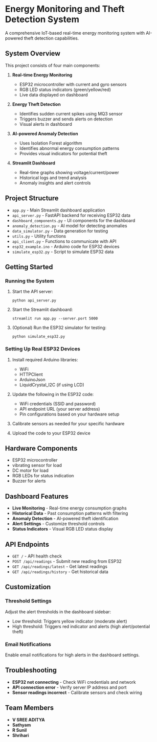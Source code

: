 # Energy Monitoring and Theft Detection System

A comprehensive IoT-based real-time energy monitoring system with AI-powered theft detection capabilities.

## System Overview

This project consists of four main components:

1. **Real-time Energy Monitoring**
   - ESP32 microcontroller with current and gyro sensors
   - RGB LED status indicators (green/yellow/red)
   - Live data displayed on dashboard

2. **Energy Theft Detection**
   - Identifies sudden current spikes using MQ3 sensor
   - Triggers buzzer and sends alerts on detection
   - Visual alerts in dashboard

3. **AI-powered Anomaly Detection**
   - Uses Isolation Forest algorithm
   - Identifies abnormal energy consumption patterns
   - Provides visual indicators for potential theft

4. **Streamlit Dashboard**
   - Real-time graphs showing voltage/current/power
   - Historical logs and trend analysis
   - Anomaly insights and alert controls

## Project Structure

- `app.py` - Main Streamlit dashboard application
- `api_server.py` - FastAPI backend for receiving ESP32 data
- `dashboard_components.py` - UI components for the dashboard
- `anomaly_detection.py` - AI model for detecting anomalies
- `data_simulator.py` - Data generation for testing
- `utils.py` - Utility functions
- `api_client.py` - Functions to communicate with API
- `esp32_example.ino` - Arduino code for ESP32 devices
- `simulate_esp32.py` - Script to simulate ESP32 data

## Getting Started

### Running the System

1. Start the API server:
   ```
   python api_server.py
   ```

2. Start the Streamlit dashboard:
   ```
   streamlit run app.py --server.port 5000
   ```

3. (Optional) Run the ESP32 simulator for testing:
   ```
   python simulate_esp32.py
   ```

### Setting Up Real ESP32 Devices

1. Install required Arduino libraries:
   - WiFi
   - HTTPClient
   - ArduinoJson
   - LiquidCrystal_I2C (if using LCD)

2. Update the following in the ESP32 code:
   - WiFi credentials (SSID and password)
   - API endpoint URL (your server address)
   - Pin configurations based on your hardware setup

3. Calibrate sensors as needed for your specific hardware

4. Upload the code to your ESP32 device

## Hardware Components

- ESP32 microcontroller
- vibrating sensor for load
- DC motor for load
- RGB LEDs for status indication
- Buzzer for alerts


## Dashboard Features

- **Live Monitoring** - Real-time energy consumption graphs
- **Historical Data** - Past consumption patterns with filtering
- **Anomaly Detection** - AI-powered theft identification
- **Alert Settings** - Customize threshold controls
- **Status Indicators** - Visual RGB LED status display

## API Endpoints

- `GET /` - API health check
- `POST /api/readings` - Submit new reading from ESP32
- `GET /api/readings/latest` - Get latest readings
- `GET /api/readings/history` - Get historical data

## Customization

### Threshold Settings

Adjust the alert thresholds in the dashboard sidebar:
- Low threshold: Triggers yellow indicator (moderate alert)
- High threshold: Triggers red indicator and alerts (high alert/potential theft)

### Email Notifications

Enable email notifications for high alerts in the dashboard settings.

## Troubleshooting

- **ESP32 not connecting** - Check WiFi credentials and network
- **API connection error** - Verify server IP address and port
- **Sensor readings incorrect** - Calibrate sensors and check wiring

## Team Members
 - **V SREE ADITYA**
 - **Sathyam**
 - **R Sunil**
 - **Shrihari**

